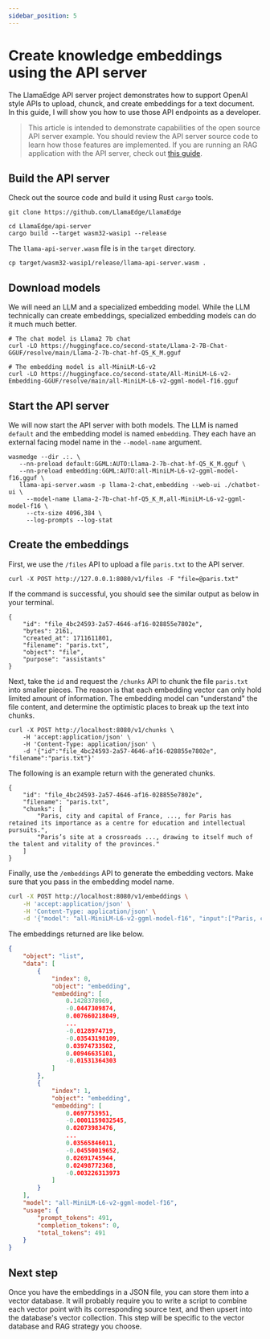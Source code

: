```yaml
---
sidebar_position: 5
---
```


# Create knowledge embeddings using the API server

The LlamaEdge API server project demonstrates how to support OpenAI style APIs to upload, chunck, and create embeddings for a text document. In this guide, I will show you how to use those API endpoints as a developer.

> This article is intended to demonstrate capabilities of the open source API server example. You should review the API server source code to learn how those features are implemented. If you are running an RAG application with the API server, check out [this guide](../user-guide/server-side-rag/quick-start).

## Build the API server

Check out the source code and build it using Rust `cargo` tools.

```
git clone https://github.com/LlamaEdge/LlamaEdge

cd LlamaEdge/api-server
cargo build --target wasm32-wasip1 --release
```

The `llama-api-server.wasm` file is in the `target` directory.

```
cp target/wasm32-wasip1/release/llama-api-server.wasm . 
```

## Download models

We will need an LLM and a specialized embedding model. While the LLM technically can create embeddings, specialized embedding models can do it much much better.

```
# The chat model is Llama2 7b chat
curl -LO https://huggingface.co/second-state/Llama-2-7B-Chat-GGUF/resolve/main/Llama-2-7b-chat-hf-Q5_K_M.gguf

# The embedding model is all-MiniLM-L6-v2
curl -LO https://huggingface.co/second-state/All-MiniLM-L6-v2-Embedding-GGUF/resolve/main/all-MiniLM-L6-v2-ggml-model-f16.gguf
```

## Start the API server

We will now start the API server with both models. The LLM is named `default` and the embedding model is named `embedding`. They each have an external facing model name in the `--model-name` argument.

```
wasmedge --dir .:. \
   --nn-preload default:GGML:AUTO:Llama-2-7b-chat-hf-Q5_K_M.gguf \
   --nn-preload embedding:GGML:AUTO:all-MiniLM-L6-v2-ggml-model-f16.gguf \
   llama-api-server.wasm -p llama-2-chat,embedding --web-ui ./chatbot-ui \
     --model-name Llama-2-7b-chat-hf-Q5_K_M,all-MiniLM-L6-v2-ggml-model-f16 \
     --ctx-size 4096,384 \
     --log-prompts --log-stat
```

## Create the embeddings

First, we use the `/files` API to upload a file `paris.txt` to the API server.

```
curl -X POST http://127.0.0.1:8080/v1/files -F "file=@paris.txt"
```

If the command is successful, you should see the similar output as below in your terminal.

```
{
    "id": "file_4bc24593-2a57-4646-af16-028855e7802e",
    "bytes": 2161,
    "created_at": 1711611801,
    "filename": "paris.txt",
    "object": "file",
    "purpose": "assistants"
}
```

Next, take the `id` and request the `/chunks` API to chunk the file `paris.txt` into smaller pieces. The reason is that each embedding vector can only hold limited amount of information. The embedding model can "understand" the file content, and determine the optimistic places to break up the text into chunks.

```
curl -X POST http://localhost:8080/v1/chunks \
    -H 'accept:application/json' \
    -H 'Content-Type: application/json' \
    -d '{"id":"file_4bc24593-2a57-4646-af16-028855e7802e", "filename":"paris.txt"}'
```

The following is an example return with the generated chunks.

```
{
    "id": "file_4bc24593-2a57-4646-af16-028855e7802e",
    "filename": "paris.txt",
    "chunks": [
        "Paris, city and capital of France, ..., for Paris has retained its importance as a centre for education and intellectual pursuits.",
        "Paris’s site at a crossroads ..., drawing to itself much of the talent and vitality of the provinces."
    ]
}
```

Finally, use the `/embeddings` API to generate the embedding vectors. Make sure that you pass in the embedding model name.

```bash
curl -X POST http://localhost:8080/v1/embeddings \
    -H 'accept:application/json' \
    -H 'Content-Type: application/json' \
    -d '{"model": "all-MiniLM-L6-v2-ggml-model-f16", "input":["Paris, city and capital of France, ..., for Paris has retained its importance as a centre for education and intellectual pursuits.", "Paris’s site at a crossroads ..., drawing to itself much of the talent and vitality of the provinces."]}'
```

The embeddings returned are like below.

```json
{
    "object": "list",
    "data": [
        {
            "index": 0,
            "object": "embedding",
            "embedding": [
                0.1428378969,
                -0.0447309874,
                0.007660218049,
                ...
                -0.0128974719,
                -0.03543198109,
                0.03974733502,
                0.00946635101,
                -0.01531364303
            ]
        },
        {
            "index": 1,
            "object": "embedding",
            "embedding": [
                0.0697753951,
                -0.0001159032545,
                0.02073983476,
                ...
                0.03565846011,
                -0.04550019652,
                0.02691745944,
                0.02498772368,
                -0.003226313973
            ]
        }
    ],
    "model": "all-MiniLM-L6-v2-ggml-model-f16",
    "usage": {
        "prompt_tokens": 491,
        "completion_tokens": 0,
        "total_tokens": 491
    }
}
```

## Next step

Once you have the embeddings in a JSON file, you can store them into a vector database. It will probably require you to write a script to combine each vector point with its corresponding source text, and then upsert into the database's vector collection. This step will be specific to the vector database and RAG strategy you choose.


